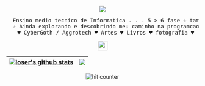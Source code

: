 <div align="center">
<p align="center">
<a href="https://github.com/DenverCoder1/readme-typing-svg">
    <img src="https://readme-typing-svg.demolab.com/?lines=Camila%20Schmidt;Student%20of%20IFSC%20and%20ENTRA21;falling%20in%20love%20with%20code;Foever%20learning&font=Fira%20Code&center=true&width=440&height=45&color=00b4d8&vCenter=true&pause=1000&size=22" />
</a>
</p>
<pre>
  Ensino medio tecnico de Informatica . . . 5 > 6 fase &star; tambem cursando o curso de Java do projeto ENTRA21!
  &star; Ainda explorando e descobrindo meu caminho na programcao mas sempre aprendendo &star;
  &hearts; CyberGoth / Aggrotech &hearts; Artes &hearts; Livros &hearts; fotografia &hearts;
</pre>
<img height = 25px src="https://64.media.tumblr.com/7ab2828a3da6fc6e009e02122017f7ec/96620b0913cc30d5-d2/s2048x3072/a93334fbb22f83f24fc9b2d4cfdb56d7abc05ff8.pnj"/>

| <a href="https://github.com/anuraghazra/github-readme-stats"><img align="center" src="https://github-readme-stats.vercel.app/api?username=loser666code&show_icons=true&include_all_commits=true&theme=transparent&hide_border=true" alt="loser's github stats" /></a> | <a href="https://github.com/anuraghazra/github-readme-stats"><img align="center" src="https://github-readme-stats.vercel.app/api/top-langs/?username=loser666code&layout=compact&theme=transparent&hide_border=true" /></a> |
| ------------- | ------------- |

<img src="https://profile-counter.glitch.me/loser666code/count.svg" alt="hit counter" align="center">
</div>
